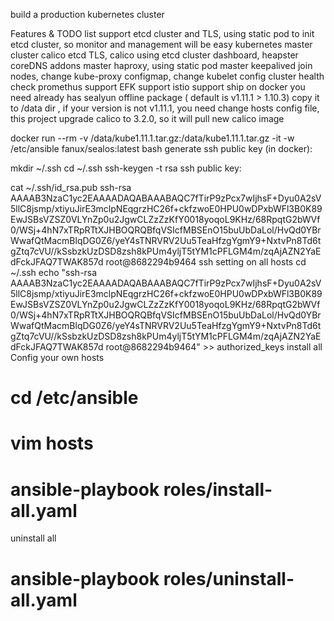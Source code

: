 build a production kubernetes cluster

Features & TODO list
 support etcd cluster and TLS, using static pod to init etcd cluster, so monitor and management will be easy
 kubernetes master cluster
 calico etcd TLS, calico using etcd cluster
 dashboard, heapster coreDNS addons
 master haproxy, using static pod
 master keepalived
 join nodes, change kube-proxy configmap, change kubelet config
 cluster health check
 promethus support
 EFK support
 istio support
ship on docker
you need already has sealyun offline package ( default is v1.11.1 > 1.10.3)
copy it to /data dir , if your version is not v1.11.1, you need change hosts config file, this project upgrade calico to 3.2.0, so it will pull new calico image

docker run --rm -v /data/kube1.11.1.tar.gz:/data/kube1.11.1.tar.gz -it -w /etc/ansible fanux/sealos:latest bash
generate ssh public key (in docker):

mkdir ~/.ssh
cd ~/.ssh
ssh-keygen -t rsa
ssh public key:

cat ~/.ssh/id_rsa.pub
ssh-rsa AAAAB3NzaC1yc2EAAAADAQABAAABAQC7fTirP9zPcx7wIjhsF+Dyu0A2sV5llC8jsmp/xtiyuJirE3mclpNEqgrzHC26f+ckfzwoE0HPU0wDPxbWFl3B0K89EwJSBsVZSZ0VLYnZp0u2JgwCLZzZzKfY0018yoqoL9KHz/68RpqtG2bWVf0/WSj+4hN7xTRpRTtXJHBOQRQBfqVSIcfMBSEnO15buUbDaLol/HvQd0YBrWwafQtMacmBlqDG0Z6/yeY4sTNRVRV2Uu5TeaHfzgYgmY9+NxtvPn8Td6tgZtq7cVU//kSsbzkUzDSD8zsh8kPUm4yljT5tYM1cPFLGM4m/zqAjAZN2YaEdFckJFAQ7TWAK857d root@8682294b9464
ssh setting on all hosts
cd ~/.ssh
echo "ssh-rsa AAAAB3NzaC1yc2EAAAADAQABAAABAQC7fTirP9zPcx7wIjhsF+Dyu0A2sV5llC8jsmp/xtiyuJirE3mclpNEqgrzHC26f+ckfzwoE0HPU0wDPxbWFl3B0K89EwJSBsVZSZ0VLYnZp0u2JgwCLZzZzKfY0018yoqoL9KHz/68RpqtG2bWVf0/WSj+4hN7xTRpRTtXJHBOQRQBfqVSIcfMBSEnO15buUbDaLol/HvQd0YBrWwafQtMacmBlqDG0Z6/yeY4sTNRVRV2Uu5TeaHfzgYgmY9+NxtvPn8Td6tgZtq7cVU//kSsbzkUzDSD8zsh8kPUm4yljT5tYM1cPFLGM4m/zqAjAZN2YaEdFckJFAQ7TWAK857d root@8682294b9464" >> authorized_keys
install all
Config your own hosts

# cd /etc/ansible
# vim hosts
# ansible-playbook roles/install-all.yaml
uninstall all
# ansible-playbook roles/uninstall-all.yaml